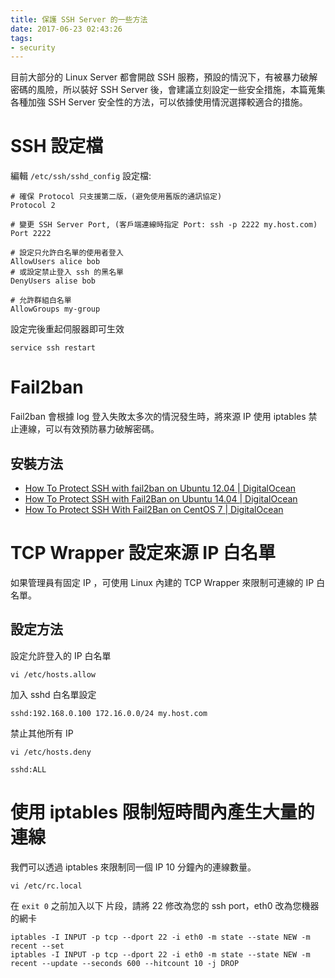 ```yaml
---
title: 保護 SSH Server 的一些方法
date: 2017-06-23 02:43:26
tags:
- security
---
```


目前大部分的 Linux Server 都會開啟 SSH 服務，預設的情況下，有被暴力破解密碼的風險，所以裝好 SSH Server 後，會建議立刻設定一些安全措施，本篇蒐集各種加強 SSH Server 安全性的方法，可以依據使用情況選擇較適合的措施。

<!--more-->

# SSH 設定檔

編輯 `/etc/ssh/sshd_config` 設定檔:

```
# 確保 Protocol 只支援第二版，(避免使用舊版的通訊協定)
Protocol 2

# 變更 SSH Server Port, (客戶端連線時指定 Port: ssh -p 2222 my.host.com)
Port 2222

# 設定只允許白名單的使用者登入
AllowUsers alice bob
# 或設定禁止登入 ssh 的黑名單
DenyUsers alise bob

# 允許群組白名單
AllowGroups my-group
```

設定完後重起伺服器即可生效

```
service ssh restart
```

# Fail2ban

Fail2ban 會根據 log 登入失敗太多次的情況發生時，將來源 IP 使用 iptables 禁止連線，可以有效預防暴力破解密碼。

## 安裝方法

* [How To Protect SSH with fail2ban on Ubuntu 12.04 | DigitalOcean](https://www.digitalocean.com/community/tutorials/how-to-protect-ssh-with-fail2ban-on-ubuntu-12-04)
* [How To Protect SSH with Fail2Ban on Ubuntu 14.04 | DigitalOcean](https://www.digitalocean.com/community/tutorials/how-to-protect-ssh-with-fail2ban-on-ubuntu-14-04)
* [How To Protect SSH With Fail2Ban on CentOS 7 | DigitalOcean](https://www.digitalocean.com/community/tutorials/how-to-protect-ssh-with-fail2ban-on-centos-7)

# TCP Wrapper 設定來源 IP 白名單

如果管理員有固定 IP ，可使用 Linux 內建的 TCP Wrapper 來限制可連線的 IP 白名單。

## 設定方法

設定允許登入的 IP 白名單

```
vi /etc/hosts.allow
```

加入 sshd 白名單設定

```
sshd:192.168.0.100 172.16.0.0/24 my.host.com
```

禁止其他所有 IP

```
vi /etc/hosts.deny
```

```
sshd:ALL
```

# 使用 iptables 限制短時間內產生大量的連線

我們可以透過 iptables 來限制同一個 IP 10 分鐘內的連線數量。

```
vi /etc/rc.local
```

在 `exit 0` 之前加入以下 片段，請將 22 修改為您的 ssh port，eth0 改為您機器的網卡

```
iptables -I INPUT -p tcp --dport 22 -i eth0 -m state --state NEW -m recent --set
iptables -I INPUT -p tcp --dport 22 -i eth0 -m state --state NEW -m recent --update --seconds 600 --hitcount 10 -j DROP
```
